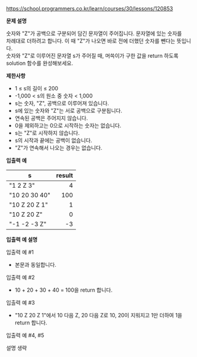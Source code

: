 https://school.programmers.co.kr/learn/courses/30/lessons/120853

**문제 설명**

숫자와 "Z"가 공백으로 구분되어 담긴 문자열이 주어집니다. 문자열에 있는 숫자를 <br> 
차례대로 더하려고 합니다. 이 때 "Z"가 나오면 바로 전에 더했던 숫자를 뺀다는 뜻입니다. <br> 
숫자와 "Z"로 이루어진 문자열 s가 주어질 때, 머쓱이가 구한 값을 return 하도록 <br> 
solution 함수를 완성해보세요.

**제한사항**

- 1 ≤ s의 길이 ≤ 200
- -1,000 < s의 원소 중 숫자 < 1,000
- s는 숫자, "Z", 공백으로 이루어져 있습니다.
- s에 있는 숫자와 "Z"는 서로 공백으로 구분됩니다.
- 연속된 공백은 주어지지 않습니다.
- 0을 제외하고는 0으로 시작하는 숫자는 없습니다.
- s는 "Z"로 시작하지 않습니다.
- s의 시작과 끝에는 공백이 없습니다.
- "Z"가 연속해서 나오는 경우는 없습니다.

**입출력 예**

| s             | 	result |
|---------------|--------:|
| "1 2 Z 3"     |      	4 |
| "10 20 30 40" |    	100 |
| "10 Z 20 Z 1" |      	1 |
| "10 Z 20 Z"   |      	0 |
| "-1 -2 -3 Z"	 |      -3 |

**입출력 예 설명**

입출력 예 #1

- 본문과 동일합니다.

입출력 예 #2

- 10 + 20 + 30 + 40 = 100을 return 합니다.

입출력 예 #3

- "10 Z 20 Z 1"에서 10 다음 Z, 20 다음 Z로 10, 20이 지워지고 1만 더하여 1을 return 합니다.

입출력 예 #4, #5

설명 생략
